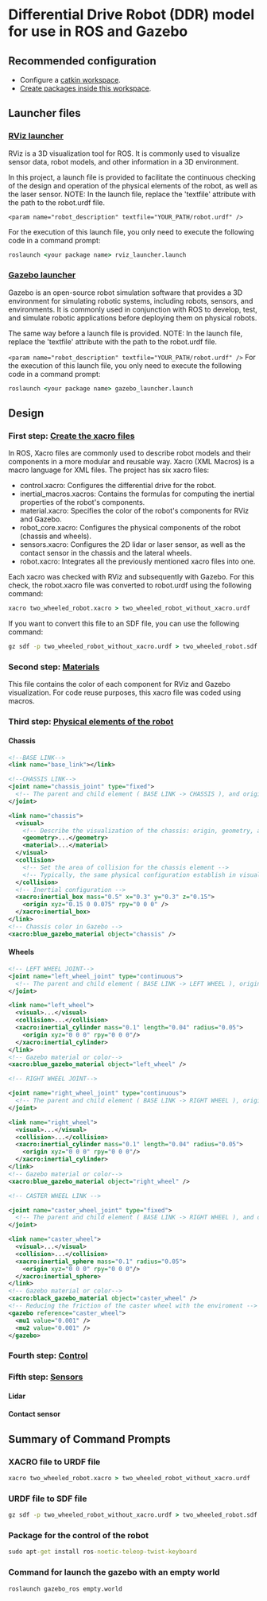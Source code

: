# Differential Drive Robot (DDR) model for use in ROS and Gazebo
## Recommended configuration
- Configure a [catkin workspace](http://wiki.ros.org/catkin/Tutorials/create_a_workspace).
- [Create packages inside this workspace](http://wiki.ros.org/catkin/Tutorials/CreatingPackage).
## Launcher files
### [RViz launcher](launch/rviz_launcher.launch)
RViz is a 3D visualization tool for ROS. It is commonly used to visualize sensor data, robot models, and other information in a 3D environment.

In this project, a launch file is provided to facilitate the continuous checking of the design and operation of the physical elements of the robot, as well as the laser sensor.
NOTE: In the launch file, replace the 'textfile' attribute with the path to the robot.urdf file.

```<param name="robot_description" textfile="YOUR_PATH/robot.urdf" />```

For the execution of this launch file, you only need to execute the following code in a command prompt:
```cmd
roslaunch <your package name> rviz_launcher.launch
```
### [Gazebo launcher](launch/gazebo_launcher.launch)
Gazebo is an open-source robot simulation software that provides a 3D environment for simulating robotic systems, including robots, sensors, and environments. It is commonly used in conjunction with ROS to develop, test, and simulate robotic applications before deploying them on physical robots.

The same way before a launch file is provided.
NOTE: In the launch file, replace the 'textfile' attribute with the path to the robot.urdf file.

```<param name="robot_description" textfile="YOUR_PATH/robot.urdf" />```
For the execution of this launch file, you only need to execute the following code in a command prompt:
```cmd
roslaunch <your package name> gazebo_launcher.launch
```

## Design
### First step: [Create the xacro files](robot)
In ROS, Xacro files are commonly used to describe robot models and their components in a more modular and reusable way. Xacro (XML Macros) is a macro language for XML files.
The project has six xacro files:
 - control.xacro: Configures the differential drive for the robot.
 - inertial_macros.xacros: Contains the formulas for computing the inertial properties of the robot's components.
 - material.xacro: Specifies the color of the robot's components for RViz and Gazebo.
 - robot_core.xacro: Configures the physical components of the robot (chassis and wheels).
 - sensors.xacro: Configures the 2D lidar or laser sensor, as well as the contact sensor in the chassis and the lateral wheels.
 - robot.xacro: Integrates all the previously mentioned xacro files into one.

Each xacro was checked with RViz and subsequently with Gazebo. For this check, the robot.xacro file was converted to robot.urdf using the following command:
```cmd
xacro two_wheeled_robot.xacro > two_wheeled_robot_without_xacro.urdf
```
If you want to convert this file to an SDF file, you can use the following command:
```cmd
gz sdf -p two_wheeled_robot_without_xacro.urdf > two_wheeled_robot.sdf
```
### Second step: [Materials](robot/materials.xacro)
This file contains the color of each component for RViz and Gazebo visualization. For code reuse purposes, this xacro file was coded using macros. 
### Third step: [Physical elements of the robot](robot/robot_core.xacro)


#### Chassis
```xml
<!--BASE LINK-->
<link name="base_link"></link>

<!--CHASSIS LINK-->
<joint name="chassis_joint" type="fixed">
  <!-- The parent and child element ( BASE LINK -> CHASSIS ), and origin (x, y, z) of the joint  -->
</joint>    

<link name="chassis">
  <visual>
    <!-- Describe the visualization of the chassis: origin, geometry, and color -->   
    <geometry>...</geometry>
    <material>...</material>    
  </visual>
  <collision>
    <!-- Set the area of collision for the chassis element -->
    <!-- Typically, the same physical configuration establish in visual tag-->    
  </collision>
  <!-- Inertial configuration -->
  <xacro:inertial_box mass="0.5" x="0.3" y="0.3" z="0.15">
    <origin xyz="0.15 0 0.075" rpy="0 0 0" />
  </xacro:inertial_box>        
</link>
<!-- Chassis color in Gazebo -->
<xacro:blue_gazebo_material object="chassis" />
```
#### Wheels
```xml
<!-- LEFT WHEEL JOINT-->
<joint name="left_wheel_joint" type="continuous">
  <!-- The parent and child element ( BASE LINK -> LEFT WHEEL ), origin (x, y, z) of the joint, and rotation (x,y,z) of the joint  -->
</joint>

<link name="left_wheel">
  <visual>...</visual>
  <collision>...</collision>
  <xacro:inertial_cylinder mass="0.1" length="0.04" radius="0.05">
    <origin xyz="0 0 0" rpy="0 0 0"/>
  </xacro:inertial_cylinder>
</link>
<!-- Gazebo material or color-->
<xacro:blue_gazebo_material object="left_wheel" />

<!-- RIGHT WHEEL JOINT-->

<joint name="right_wheel_joint" type="continuous">
  <!-- The parent and child element ( BASE LINK -> RIGHT WHEEL ), origin (x, y, z) of the joint, and rotation (x,y,z) of the joint  -->
</joint>

<link name="right_wheel">
  <visual>...</visual>
  <collision>...</collision>
  <xacro:inertial_cylinder mass="0.1" length="0.04" radius="0.05">
    <origin xyz="0 0 0" rpy="0 0 0"/>
  </xacro:inertial_cylinder>
</link>
<!-- Gazebo material or color-->
<xacro:blue_gazebo_material object="right_wheel" />

<!-- CASTER WHEEL LINK -->

<joint name="caster_wheel_joint" type="fixed">
  <!-- The parent and child element ( BASE LINK -> RIGHT WHEEL ), and origin (x, y, z) of the joint -->
</joint>

<link name="caster_wheel">
  <visual>...</visual>
  <collision>...</collision>
  <xacro:inertial_sphere mass="0.1" radius="0.05">
    <origin xyz="0 0 0" rpy="0 0 0"/>
  </xacro:inertial_sphere>
</link>
<!-- Gazebo material or color-->
<xacro:black_gazebo_material object="caster_wheel" />
<!-- Reducing the friction of the caster wheel with the enviroment -->
<gazebo reference="caster_wheel">
  <mu1 value="0.001" />
  <mu2 value="0.001" />
</gazebo>
```
### Fourth step: [Control](robot/control.xacro)
### Fifth step: [Sensors](robot/control.xacro)
#### Lidar
#### Contact sensor

## Summary of Command Prompts
### XACRO file to URDF file 
```cmd 
xacro two_wheeled_robot.xacro > two_wheeled_robot_without_xacro.urdf
```
### URDF file to SDF file 
```cmd
gz sdf -p two_wheeled_robot_without_xacro.urdf > two_wheeled_robot.sdf
```
### Package for the control of the robot
```cmd
sudo apt-get install ros-noetic-teleop-twist-keyboard
```
### Command for launch the gazebo with an empty world
```cmd
roslaunch gazebo_ros empty.world
```

